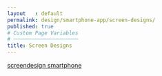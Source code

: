 ```yaml
---
layout   : default
permalink: design/smartphone-app/screen-designs/
published: true
# Custom Page Variables
# ─────────────────────
title: Screen Designs
---
```

[screendesign smartphone](https://xd.adobe.com/view/5578bee0-4c7d-42a3-6aee-a898896bcd88-2349/?fullscreen)